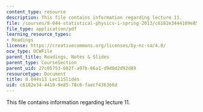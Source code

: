 ```yaml
---
content_type: resource
description: This file contains information regarding lecture 11.
file: /courses/8-044-statistical-physics-i-spring-2013/c6182e3444109e8578c6faecf436366d_MIT8_044S13_L11.pdf
file_type: application/pdf
learning_resource_types:
- Readings
license: https://creativecommons.org/licenses/by-nc-sa/4.0/
ocw_type: OCWFile
parent_title: Readings, Notes & Slides
parent_type: CourseSection
parent_uid: 27c05753-682f-a97b-66a1-d9d0d2d92d89
resourcetype: Document
title: 8.044s13 Lec11Slides
uid: c6182e34-4410-9e85-78c6-faecf436366d
---
```

This file contains information regarding lecture 11.